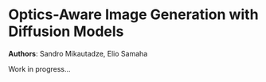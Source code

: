 # Optics-Aware Image Generation with Diffusion Models

**Authors**: Sandro Mikautadze, Elio Samaha

Work in progress...